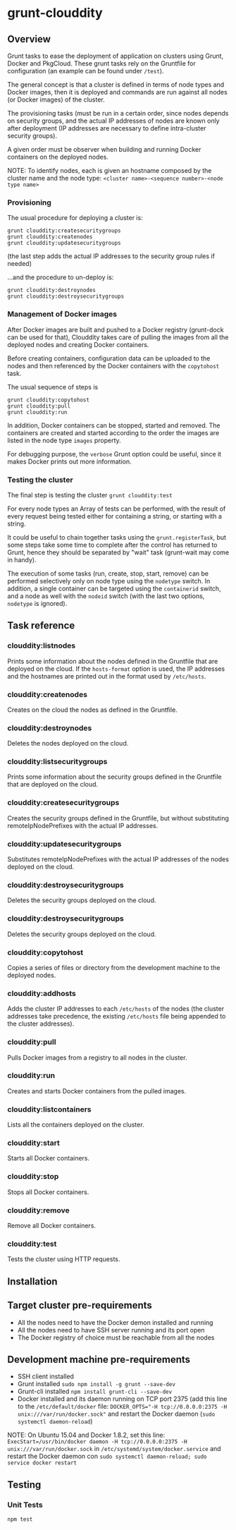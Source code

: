 # grunt-clouddity

## Overview 

Grunt tasks to ease the deployment of application on clusters using Grunt, Docker and PkgCloud. These grunt tasks rely on the Gruntfile for configuration (an example can be found under `/test`). 

The general concept is that a cluster is defined in terms of node types and Docker images,
then it is deployed and commands are run against all nodes (or Docker images) of the cluster.

The provisioning tasks (must be run in a certain order, since nodes depends on security groups, and the actual IP addresses of nodes are known only after deployment (IP addresses are necessary to define intra-cluster security groups).

A given order must be observer when building and running Docker containers on the deployed nodes.

NOTE: To identify nodes, each is given an hostname composed by the cluster name and the node type: `<cluster name>-<sequence number>-<node type name>`


### Provisioning

The usual procedure for deploying a cluster is:
```
grunt clouddity:createsecuritygroups
grunt clouddity:createnodes
grunt clouddity:updatesecuritygroups
```
(the last step adds the actual IP addresses to the security group rules if needed)

...and the procedure to un-deploy is:
```
grunt clouddity:destroynodes
grunt clouddity:destroysecuritygroups
```


### Management of Docker images

After Docker images are built and pushed to a Docker registry (grunt-dock can be used for that), Clouddity takes care of pulling the images from all the deployed nodes and creating Docker containers.

Before creating containers, configuration data can be uploaded to the nodes and then referenced by the Docker containers with the `copytohost` task.

The usual sequence of steps is
```
grunt clouddity:copytohost
grunt clouddity:pull
grunt clouddity:run
```

In addition, Docker containers can be stopped, started and removed. The containers are created and started according to the order the images are listed in the node type `images` property.

For debugging purpose, the `verbose` Grunt option could be useful, since it makes Docker prints out more information.


### Testing the cluster

The final step is testing the cluster
`grunt clouddity:test`

For every node types an Array of tests can be performed, with the result of every 
request being tested either for containing a string, or starting with a string.

It could be useful to chain together tasks using the `grunt.registerTask`, but some steps take some time to complete after the control has returned to Grunt, hence they should be separated by "wait" task (grunt-wait may come in handy).

The execution of some tasks (run, create, stop, start, remove) can be performed
selectively only on node type using the `nodetype` switch. In addition, a single container can be targeted using the `containerid` switch, and a node as well with the `nodeid` switch (with the last two options, `nodetype` is ignored).


## Task reference


### clouddity:listnodes

Prints some information about the nodes defined in the Gruntfile that are deployed on the cloud. If the `hosts-format` option is used, the IP addresses and the hostnames are printed out in the format used by `/etc/hosts`.


### clouddity:createnodes

Creates on the cloud the nodes as defined in the Gruntfile.


### clouddity:destroynodes

Deletes the nodes deployed on the cloud.


### clouddity:listsecuritygroups

Prints some information about the security groups defined in the Gruntfile that are deployed on the cloud.


### clouddity:createsecuritygroups

Creates the security groups defined in the Gruntfile, but without substituting remoteIpNodePrefixes 
with the actual IP addresses.


### clouddity:updatesecuritygroups

Substitutes remoteIpNodePrefixes with the actual IP addresses of the nodes deployed on the cloud.


### clouddity:destroysecuritygroups

Deletes the security groups deployed on the cloud.


### clouddity:destroysecuritygroups

Deletes the security groups deployed on the cloud.


### clouddity:copytohost

Copies a series of files or directory from the development machine to the deployed nodes.


### clouddity:addhosts

Adds the cluster IP addresses to each `/etc/hosts` of the nodes (the cluster addresses
take precedence, the existing `/etc/hosts` file being appended to the cluster addresses).


### clouddity:pull

Pulls Docker images from a registry to all nodes in the cluster.


### clouddity:run

Creates and starts Docker containers from the pulled images.


### clouddity:listcontainers

Lists all the containers deployed on the cluster.


### clouddity:start

Starts all Docker containers.


### clouddity:stop

Stops all Docker containers.


### clouddity:remove

Remove all Docker containers.


### clouddity:test

Tests the cluster using HTTP requests.


## Installation


## Target cluster pre-requirements

* All the nodes need to have the Docker demon installed and running
* All the nodes need to have SSH server running and its port open
* The Docker registry of choice must be reachable from all the nodes 


## Development machine pre-requirements

* SSH client installed 
* Grunt installed `sudo npm install -g grunt --save-dev`
* Grunt-cli installed `npm install grunt-cli --save-dev`
* Docker installed and its daemon running on TCP port 2375 
  (add this line to the `/etc/default/docker` file: 
  `DOCKER_OPTS="-H tcp://0.0.0.0:2375 -H unix:///var/run/docker.sock"`
  and restart the Docker daemon (`sudo systemctl daemon-reload`)

NOTE: On Ubuntu 15.04 and Docker 1.8.2, set this line:
`ExecStart=/usr/bin/docker daemon -H tcp://0.0.0.0:2375 -H unix:///var/run/docker.sock` 
in `/etc/systemd/system/docker.service` and restart the Docker daemon
con `sudo systemctl daemon-reload; sudo service docker restart`


## Testing


### Unit Tests

`npm test`

